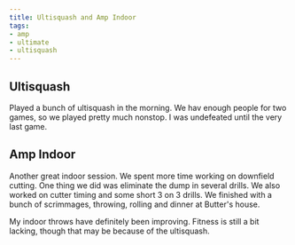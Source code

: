 ```yaml
---
title: Ultisquash and Amp Indoor
tags:
- amp
- ultimate
- ultisquash
---
```


## Ultisquash

Played a bunch of ultisquash in the morning. We hav enough people for two games, so we played pretty much nonstop. I was undefeated until the very last game.

## Amp Indoor

Another great indoor session. We spent more time working on downfield cutting. One thing we did was eliminate the dump in several drills. We also worked on cutter timing and some short 3 on 3 drills. We finished with a bunch of scrimmages, throwing, rolling and dinner at Butter's house. 

My indoor throws have definitely been improving. Fitness is still a bit lacking, though that may be because of the ultisquash.
